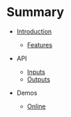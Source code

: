 # Summary

* [Introduction](README.md)
   * [Features](features.md)

* API
    * [Inputs](inputs.md)
    * [Outputs](outputs.md)

* Demos
    * [Online]()


